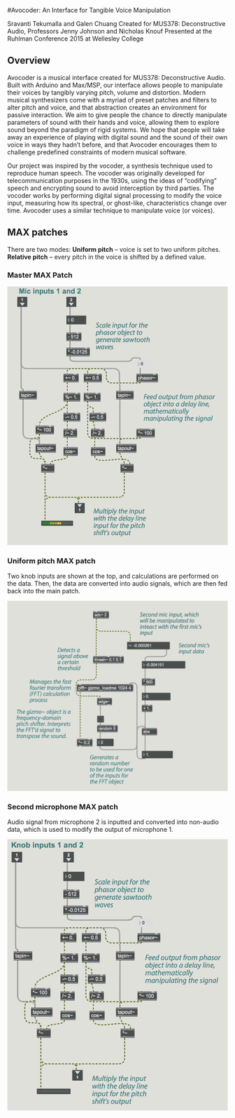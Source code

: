 #Avocoder: An Interface for Tangible Voice Manipulation

Sravanti Tekumalla and Galen Chuang
Created for MUS378: Deconstructive Audio, Professors Jenny Johnson and Nicholas Knouf
Presented at the Ruhlman Conference 2015 at Wellesley College

## Overview
Avocoder is a musical interface created for MUS378: Deconstructive Audio. Built with Arduino and Max/MSP, our interface allows people to manipulate their voices by tangibly varying pitch, volume and distortion. Modern musical synthesizers come with a myriad of preset patches and filters to alter pitch and voice, and that abstraction creates an environment for passive interaction. We aim to give people the chance to directly manipulate parameters of sound with their hands and voice, allowing them to explore sound beyond the paradigm of rigid systems. We hope that people will take away an experience of playing with digital sound and the sound of their own voice in ways they hadn’t before, and that Avocoder encourages them to challenge predefined constraints of modern musical software. 

Our project was inspired by the vocoder, a synthesis technique used to reproduce human speech. The vocoder was originally developed for telecommunication purposes in the 1930s, using the ideas of “codifying” speech and encrypting sound to avoid interception by third parties. The vocoder works by performing digital signal processing to modify the voice input, measuring how its spectral, or ghost-like, characteristics change over time. Avocoder uses a similar technique to manipulate voice (or voices). 

## MAX patches

There are two modes: 
__Uniform pitch__ – voice is set to two uniform pitches.
__Relative pitch__ – every pitch in the voice is shifted by a defined value.

### Master MAX Patch

![Alt text](/master_patch.png)

### Uniform pitch MAX patch

Two knob inputs are shown at the top, and calculations are performed on the data. Then, the data are converted into audio signals, which are then fed back into the main patch.

![Alt text](/second_mic.png)

### Second microphone MAX patch

Audio signal from microphone 2 is inputted and converted into non-audio data, which is used to modify the output of microphone 1.

![Alt text](/uniform_pitch.png)
